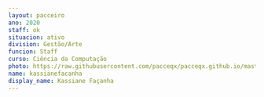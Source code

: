 ```yaml
---
layout: pacceiro
ano: 2020
staff: ok
situacion: ativo
division: Gestão/Arte
funcion: Staff
curso: Ciência da Computação
photo: https://raw.githubusercontent.com/pacceqx/pacceqx.github.io/master/assets/pic/bolsistas/pacce (17).png
name: kassianefacanha
display_name: Kassiane Façanha
---
```


